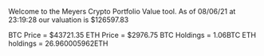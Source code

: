 Welcome to the Meyers Crypto Portfolio Value tool. 
As of 08/06/21 at 23:19:28 our valuation is $126597.83 

BTC Price = $43721.35
 ETH Price = $2976.75
BTC Holdings = 1.06BTC
 ETH holdings = 26.960005962ETH 
